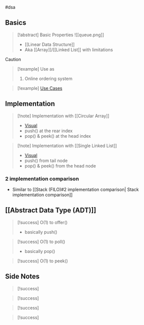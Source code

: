 #dsa 
## Basics
>[!abstract] Basic Properties
>![[queue.png]]
>- [[Linear Data Structure]]
>- Aka [[Array]]/[[Linked List]] with limitations


>[!caution] 


>[!example] Use as
>1. Online ordering system

>[!example] [Use Cases](https://github.com/youngyangyang04/leetcode-master#栈与队列)


## Implementation

>[!note] Implementation with [[Circular Array]]
>
>- [Visual](https://www.hello-algo.com/chapter_stack_and_queue/queue/#2)
>- push() at the rear index
>- pop() & peek() at the head index

>[!note] Implementation with [[Single Linked List]]
>- [Visual](https://www.hello-algo.com/chapter_stack_and_queue/queue/#1)
>- push() from tail node
>- pop() & peek() from the head node

### 2 implementation comparison
- Similar to [[Stack (FILO)#2 implementation comparison| Stack implementation comparison]]


## [[Abstract Data Type (ADT)]]
>[!success] O(1) to offer()
>- basically push()

>[!success] O(1) to poll()
>- basically pop()

>[!success] O(1) to peek()


## Side Notes
>[!success]

>[!success] 

>[!success] 

>[!success] 


